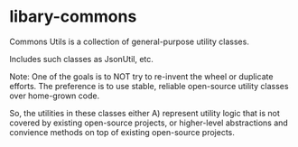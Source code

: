 # libary-commons
Commons Utils is a collection of general-purpose utility classes.  

Includes such classes as JsonUtil, etc.

Note:  One of the goals is to NOT try to re-invent the wheel or duplicate efforts.  The preference is to use stable, reliable open-source utility classes over home-grown code.

So, the utilities in these classes either A) represent utility logic that is not covered by existing open-source projects, or higher-level abstractions and convience methods on top of existing open-source projects.
